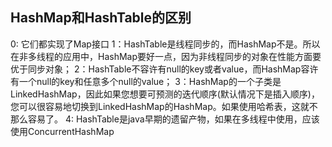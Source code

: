 ## HashMap和HashTable的区别
0: 它们都实现了Map接口
1：HashTable是线程同步的，而HashMap不是。所以在非多线程的应用中，HashMap要好一点，因为非线程同步的对象在性能方面要优于同步对象；
2：HashTable不容许有null的key或者value，而HashMap容许有一个null的key和任意多个null的value；
3：HashMap的一个子类是LinkedHashMap，因此如果您想要可预测的迭代顺序(默认情况下是插入顺序)，您可以很容易地切换到LinkedHashMap的HashMap。如果使用哈希表，这就不那么容易了。
4: HashTable是java早期的遗留产物，如果在多线程中使用，应该使用ConcurrentHashMap